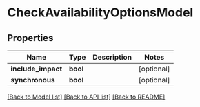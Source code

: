 # CheckAvailabilityOptionsModel

## Properties
Name | Type | Description | Notes
------------ | ------------- | ------------- | -------------
**include_impact** | **bool** |  | [optional] 
**synchronous** | **bool** |  | [optional] 

[[Back to Model list]](../README.md#documentation-for-models) [[Back to API list]](../README.md#documentation-for-api-endpoints) [[Back to README]](../README.md)


